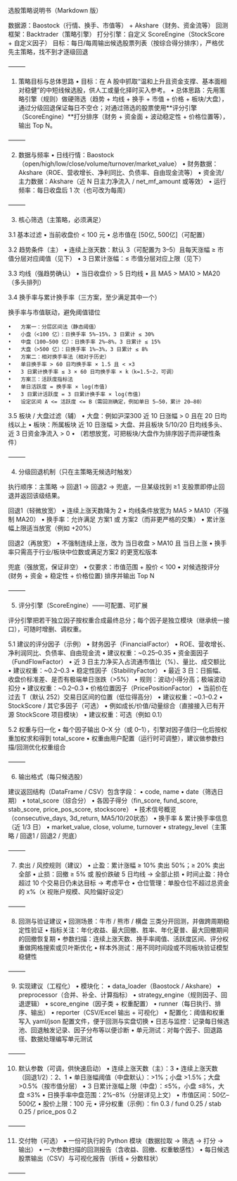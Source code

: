 选股策略说明书（Markdown 版）

数据源：Baostock（行情、换手、市值等） + Akshare（财务、资金流等）
回测框架：Backtrader（策略引擎）
打分引擎：自定义 ScoreEngine（StockScore + 自定义因子）
目标：每日/每周输出候选股票列表（按综合得分排序），严格优先主策略，找不到才逐级回退

⸻

1. 策略目标与总体思路
	•	目标：在 A 股中抓取“温和上升且资金支撑、基本面相对稳健”的中短线候选股，供人工或量化择时买入参考。
	•	总体思路：先用策略引擎（规则）做硬筛选（趋势 + 均线 + 换手 + 市值 + 价格 + 板块/大盘），通过分级回退保证每日不空仓；对通过筛选的股票使用**评分引擎（ScoreEngine）**打分排序（财务 + 资金面 + 波动稳定性 + 价格位置等），输出 Top N。

⸻

2. 数据与频率
	•	日线行情：Baostock（open/high/low/close/volume/turnover/market_value）
	•	财务数据：Akshare（ROE、营收增长、净利同比、负债率、自由现金流等）
	•	资金流/主力数据：Akshare（近 N 日主力净流入 / net_mf_amount 或等效）
	•	运行频率：每日收盘后 1 次（也可改为每周）

⸻

3. 核心筛选（主策略，必须满足）

3.1 基本过滤
	•	当前收盘价 < 100 元
	•	总市值在 [50亿, 500亿]（可配置）

3.2 趋势条件（主）
	•	连续上涨天数：默认 3（可配置为 3–5）且每天涨幅 ≥ 市值分层对应阈值（见下）
	•	3 日累计涨幅：≤ 市值分层对应上限（见下）

3.3 均线（强趋势确认）
	•	当日收盘价 > 5 日均线
	•	且 MA5 > MA10 > MA20（多头排列）

3.4 换手率与累计换手率（三方案，至少满足其中一个）

换手率与市值联动，避免阈值错位

	•	方案一：分层区间法（静态阈值）
	•	小盘（<100 亿）：日换手率 5%–15%，3 日累计 ≤ 30%
	•	中盘（100–500 亿）：日换手率 2%–8%，3 日累计 ≤ 15%
	•	大盘（>500 亿）：日换手率 1%–3%，3 日累计 ≤ 8%
	•	方案二：相对换手率法（相对于历史）
	•	单日换手率 > 60 日均换手率 × 1.5 且 < ×3
	•	3 日累计换手率 ≤ 3 × 60 日均换手率 × k（k=1.5~2，可调）
	•	方案三：活跃度指标法
	•	单日活跃度 = 换手率 × log(市值)
	•	3 日累计活跃度 = 3 日累计换手率 × log(市值)
	•	设定区间 A <= 活跃度 <= B（需回测确定，例如单日 5–50，累计 20–80）

3.5 板块 / 大盘过滤（辅）
	•	大盘：例如沪深300 近 10 日涨幅 > 0 且在 20 日均线以上
	•	板块：所属板块 近 10 日涨幅 > 大盘、并且板块 5/10/20 日均线多头、近 3 日资金净流入 > 0
	•	（若想放宽，可把板块/大盘作为排序因子而非硬性条件）

⸻

4. 分级回退机制（只在主策略无候选时触发）

执行顺序：主策略 → 回退1 → 回退2 → 兜底，一旦某级找到 ≥1 支股票即停止回退并返回该级结果。

回退1（轻微放宽）
	•	连续上涨天数降为 2
	•	均线条件放宽为 MA5 > MA10（不强制 MA20）
	•	换手率：允许满足 方案1 或 方案2（而非更严格的交集）
	•	累计涨幅上限适当放宽（例如 +20%）

回退2（再放宽）
	•	不强制连续上涨，改为 当日收盘 > MA10 且 当日上涨
	•	换手率只需高于行业/板块中位数或满足方案2 的更宽松版本

兜底（强放宽，保证非空）
	•	仅要求：市值范围 + 股价 < 100
	•	对候选按评分 (财务 + 资金 + 稳定性 + 价格位置) 排序并输出 Top N

⸻

5. 评分引擎（ScoreEngine）——可配置、可扩展

评分引擎把若干独立因子按权重合成最终总分；每个因子是独立模块（继承统一接口），可随时增删、调权重。

5.1 建议的评分因子（示例）
	•	财务因子（FinancialFactor）
	•	ROE、营收增长、净利润同比、负债率、自由现金流
	•	建议权重：~0.25–0.35
	•	资金面因子（FundFlowFactor）
	•	近 3 日主力净买入占流通市值比（%）、量比、成交额比
	•	建议权重：~0.2–0.3
	•	稳定性因子（StabilityFactor）
	•	最近 3 日：日振幅、收盘价标准差、是否有极端单日涨跌（>5%）
	•	规则：波动小得分高；极端波动扣分
	•	建议权重：~0.2–0.3
	•	价格位置因子（PricePositionFactor）
	•	当前价在过去 T（默认 252）交易日区间的位置（低位得高分）
	•	建议权重：~0.1–0.2
	•	StockScore / 其它多因子（可选）
	•	例如成长/价值/动量综合（直接接入已有开源 StockScore 项目模块）
	•	建议权重：可选（例如 0.1）

5.2 权重与归一化
	•	每个因子输出 0–X 分（或 0–1），引擎对因子值归一化后按权重加权求和得到 total_score
	•	权重由用户配置（运行时可调整），建议做参数扫描/回测优化权重组合

⸻

6. 输出格式（每只候选股）

建议返回结构（DataFrame / CSV）包含字段：
	•	code, name
	•	date（筛选日期）
	•	total_score（综合分）
	•	各因子得分（fin_score, fund_score, stab_score, price_pos_score, stockscore）
	•	技术信号概览（consecutive_days, 3d_return, MA5/10/20状态）
	•	换手率 & 累计换手率信息（近 1/3 日）
	•	market_value, close, volume, turnover
	•	strategy_level（主策略 / 回退1 / 回退2 / 兜底）

⸻

7. 卖出 / 风控规则（建议）
	•	止盈：累计涨幅 ≥ 10% 卖出 50%；≥ 20% 卖出全部
	•	止损：回撤 ≥ 5% 或 股价跌破 5 日均线 → 全部止损
	•	时间止盈：持仓超过 10 个交易日仍未达目标 → 考虑平仓
	•	仓位管理：单股仓位不超过总资金的 x%（x 视账户规模、风险偏好设定）

⸻

8. 回测与验证建议
	•	回测场景：牛市 / 熊市 / 横盘 三类分开回测，并做跨周期稳定性验证
	•	指标关注：年化收益、最大回撤、胜率、年化夏普、最大回撤期间的回撤恢复期
	•	参数扫描：连续上涨天数、换手率阈值、活跃度区间、评分权重做网格搜索或贝叶斯优化
	•	样本外测试：用不同时间段或不同板块验证模型稳健性

⸻

9. 实现建议（工程化）
	•	模块化：
	•	data_loader（Baostock / Akshare）
	•	preprocessor（合并、补全、计算指标）
	•	strategy_engine（规则因子、回退逻辑）
	•	score_engine（因子类 + 权重配置）
	•	runner（每日执行、排序、输出）
	•	reporter（CSV/Excel 输出 + 可视化）
	•	配置化：阈值和权重写入 yaml/json 配置文件，便于回测与实盘切换
	•	日志与监控：记录每日候选池、回退触发记录、因子分布等以便诊断
	•	单元测试：对每个因子、回退路径、数据处理编写单元测试

⸻

10. 默认参数（可调，供快速启动）
	•	连续上涨天数（主）：3
	•	连续上涨天数（回退1/2）：2、1
	•	单日涨幅阈值（中盘默认）：>1%；小盘 >1.5%；大盘 >0.5%（按市值分层）
	•	3 日累计涨幅上限（中盘）：≤5%，小盘 ≤8%，大盘 ≤3%
	•	日换手率中盘范围：2%–8%（分层详见上文）
	•	市值区间：50亿–500亿
	•	股价上限：100 元
	•	评分权重（示例）：fin 0.3 / fund 0.25 / stab 0.25 / price_pos 0.2

⸻

11. 交付物（可选）
	•	一份可执行的 Python 模块（数据拉取 → 筛选 → 打分 → 输出）
	•	一次参数扫描的回测报告（含收益、回撤、权重敏感性）
	•	每日候选股票输出（CSV）与可视化报告（折线 + 分数柱状）

⸻